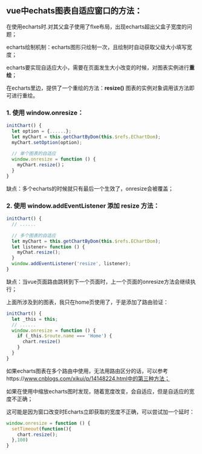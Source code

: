 ## vue中echats图表自适应窗口的方法：

在使用echarts时.对其父盒子使用了flxe布局，出现echarts超出父盒子宽度的问题；

echarts绘制机制：echarts图形只绘制一次，且绘制时自动获取父级大小填写宽度；

echarts要实现自适应大小，需要在页面发生大小改变的时候，对图表实例进行**重绘**；

在echarts里边，提供了一个重绘的方法：**resize()** 图表的实例对象调用该方法即可进行重绘。

### 1. 使用 window.onresize：

```js
initChart() {
  let option = {......};
  let myChart = this.getChartByDom(this.$refs.EChartDom);
  myChart.setOption(option);
    
  // 单个图表的自适应
  window.onresize = function () {
    myChart.resize()；
  }
}
```

缺点：多个echarts的时候就只有最后一个生效了，onresize会被覆盖；



### 2. 使用 window.addEventListener 添加 resize 方法：

```js
initChart() {
  // ......
    
  // 多个图表的自适应
  let myChart = this.getChartByDom(this.$refs.EChartDom);
  let listener= function () {
    myChat.resize();
  }
  window.addEventListener('resize', listener);
}
```

缺点：当vue页面路由跳转到下一个页面时，上一个页面的onresize方法会继续执行；



上面所涉及到的图表，我只在home页使用了，于是添加了路由验证：

```js
initChart() {
  let _this = this;
  // ......
  window.onresize = function () {
    if (_this.$route.name === 'Home') {
	  chart.resize()
	}
  }
}
```

如果echarts图表在多个路由中使用，无法用路由区分的话，可以参考https://www.cnblogs.com/xikui/p/14148224.html中的第三种方法；



如果在使用中缩放echarts图时发现，随着宽度改变，会自适应，但是自适应的宽度不正确；

这可能是因为窗口改变时Echarts立即获取的宽度不正确，可以尝试加一个延时：

```js
window.onresize = function () {
  setTimeout(function(){
	chart.resize();
  },100)
}
```







